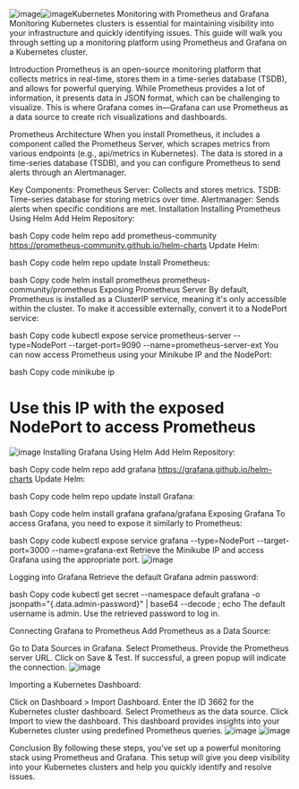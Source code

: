 ![image](https://github.com/user-attachments/assets/acfa5d88-094a-4958-b67a-485ba3705305)![image](https://github.com/user-attachments/assets/75c0b5f6-c899-4700-b586-b264efcf762e)Kubernetes Monitoring with Prometheus and Grafana
Monitoring Kubernetes clusters is essential for maintaining visibility into your infrastructure and quickly identifying issues. This guide will walk you through setting up a monitoring platform using Prometheus and Grafana on a Kubernetes cluster.

Introduction
Prometheus is an open-source monitoring platform that collects metrics in real-time, stores them in a time-series database (TSDB), and allows for powerful querying. While Prometheus provides a lot of information, it presents data in JSON format, which can be challenging to visualize. This is where Grafana comes in—Grafana can use Prometheus as a data source to create rich visualizations and dashboards.

Prometheus Architecture
When you install Prometheus, it includes a component called the Prometheus Server, which scrapes metrics from various endpoints (e.g., api/metrics in Kubernetes). The data is stored in a time-series database (TSDB), and you can configure Prometheus to send alerts through an Alertmanager.

Key Components:
Prometheus Server: Collects and stores metrics.
TSDB: Time-series database for storing metrics over time.
Alertmanager: Sends alerts when specific conditions are met.
Installation
Installing Prometheus Using Helm
Add Helm Repository:

bash
Copy code
helm repo add prometheus-community https://prometheus-community.github.io/helm-charts
Update Helm:

bash
Copy code
helm repo update
Install Prometheus:

bash
Copy code
helm install prometheus prometheus-community/prometheus
Exposing Prometheus Server
By default, Prometheus is installed as a ClusterIP service, meaning it's only accessible within the cluster. To make it accessible externally, convert it to a NodePort service:

bash
Copy code
kubectl expose service prometheus-server --type=NodePort --target-port=9090 --name=prometheus-server-ext
You can now access Prometheus using your Minikube IP and the NodePort:

bash
Copy code
minikube ip
# Use this IP with the exposed NodePort to access Prometheus
![image](https://github.com/user-attachments/assets/5b5271ad-3fe9-44a3-af22-046f931a537f)
Installing Grafana Using Helm
Add Helm Repository:

bash
Copy code
helm repo add grafana https://grafana.github.io/helm-charts
Update Helm:

bash
Copy code
helm repo update
Install Grafana:

bash
Copy code
helm install grafana grafana/grafana
Exposing Grafana
To access Grafana, you need to expose it similarly to Prometheus:

bash
Copy code
kubectl expose service grafana --type=NodePort --target-port=3000 --name=grafana-ext
Retrieve the Minikube IP and access Grafana using the appropriate port.
![image](https://github.com/user-attachments/assets/5b5271ad-3fe9-44a3-af22-046f931a537f)

Logging into Grafana
Retrieve the default Grafana admin password:

bash
Copy code
kubectl get secret --namespace default grafana -o jsonpath="{.data.admin-password}" | base64 --decode ; echo
The default username is admin. Use the retrieved password to log in.

Connecting Grafana to Prometheus
Add Prometheus as a Data Source:

Go to Data Sources in Grafana.
Select Prometheus.
Provide the Prometheus server URL.
Click on Save & Test.
If successful, a green popup will indicate the connection.
![image](https://github.com/user-attachments/assets/93cddf01-eae7-4f28-af91-8507e9a9982b)

Importing a Kubernetes Dashboard:

Click on Dashboard > Import Dashboard.
Enter the ID 3662 for the Kubernetes cluster dashboard.
Select Prometheus as the data source.
Click Import to view the dashboard.
This dashboard provides insights into your Kubernetes cluster using predefined Prometheus queries.
![image](https://github.com/user-attachments/assets/8179e4b0-897c-4570-ab1b-0809865ce6bf)
![image](https://github.com/user-attachments/assets/cbd284bd-29c6-4fb7-9598-0f3d018f2c21)

Conclusion
By following these steps, you’ve set up a powerful monitoring stack using Prometheus and Grafana. This setup will give you deep visibility into your Kubernetes clusters and help you quickly identify and resolve issues.
